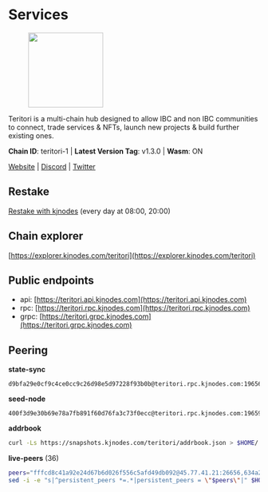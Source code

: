 # Services

<figure><img src="https://raw.githubusercontent.com/kj89/testnet_manuals/main/pingpub/logos/teritori.png" width="150" alt=""><figcaption></figcaption></figure>

Teritori is a multi-chain hub designed to allow IBC and non IBC communities  to connect, trade services & NFTs, launch new projects & build further existing ones.

**Chain ID**: teritori-1 | **Latest Version Tag**: v1.3.0 | **Wasm**: ON

[Website](https://teritori.com) | [Discord](https://discord.gg/teritori) | [Twitter](https://twitter.com/TeritoriNetwork)

## Restake

[Restake with kjnodes](https://restake.app/teritori/torivaloper184ln03hkpt75uhrrr26f66kvcqvf4yn4nc2xjm) (every day at 08:00, 20:00)
## Chain explorer
[https://explorer.kjnodes.com/teritori](https://explorer.kjnodes.com/teritori)

## Public endpoints

* api: [https://teritori.api.kjnodes.com](https://teritori.api.kjnodes.com)
* rpc: [https://teritori.rpc.kjnodes.com](https://teritori.rpc.kjnodes.com)
* grpc: [https://teritori.grpc.kjnodes.com](https://teritori.grpc.kjnodes.com)

## Peering

**state-sync**

```text
d9bfa29e0cf9c4ce0cc9c26d98e5d97228f93b0b@teritori.rpc.kjnodes.com:19656
```

**seed-node**

```text
400f3d9e30b69e78a7fb891f60d76fa3c73f0ecc@teritori.rpc.kjnodes.com:19659
```

**addrbook**
```bash
curl -Ls https://snapshots.kjnodes.com/teritori/addrbook.json > $HOME/.teritorid/config/addrbook.json
```

**live-peers** (36)
```bash
peers="fffcd8c41a92e24d67b6d026f556c5afd49db092@45.77.41.21:26656,634a29ae2bd7ad8165d6ef66a6dea02d04c9bbed@65.108.77.250:26641,8480ce1f929a9410567d315a5b3fc2709c2807a7@93.115.25.106:51656,1e08fefb7e8851490d40e804df76d1ac33cb1f0a@38.146.3.175:15956,920f32f409bbb18b641cdc9513545e2e016c2c62@142.132.203.60:26656,d9bfa29e0cf9c4ce0cc9c26d98e5d97228f93b0b@65.109.88.38:19656,2f93424bd346b857bd5164eaac0b2bfd5fd644c0@144.91.127.252:26656,526d8c7c44f59be9a39d7463c576b68c0db23174@65.108.234.23:15956,48980875839186e08e12ebf0d9a2803b45206833@65.109.92.241:38026,0b27217386756577e1eadf00c4169dc8f041e522@51.210.7.219:26656,fec9760fec02405039ee0e90f80322b893e4ccef@65.144.145.234:26656,856c165de82fbd0489df9ec6ffaa0958c620e073@198.244.179.127:26656,5a98d637a16b16bf425a4a785c9d11a7d1e5b8a0@65.21.131.215:26736,8ac41af54dfd91c41de71cde222a55670f2f405d@141.95.65.73:15956,46b7ae20e3cc4264076a91c3601f3894a021a80d@65.108.6.45:36656,a25a3a218a699e71e2a64edaa45f457dfd8507ba@65.21.148.206:26656,26d6ee4138c7533c5541722c6e1ecc6d60d47a86@104.193.254.42:26656,ec4126b26336cd61b335345df4ff2a3fbb79338a@65.109.92.240:20026,0e189bbc6db606a14950a0e59641b798a255c3c8@65.109.37.154:3000,bbc594f0a8424368b869fef47a18d6e35965db2e@176.9.188.21:26656,d856120f262134ebf13e1d2632d778b69e704208@65.108.4.188:15956,5057950d34b67a67325f02949703388c4a35c1dd@154.53.59.87:19656,e1b058e5cfa2b836ddaa496b10911da62dcf182e@138.201.8.248:26656,78815c81331c114cd508dae3a012f0d3e5e2b966@185.119.118.117:3000,a043a97266360ff45781a9fc9392aedc16494c59@65.108.97.58:19656,3594b73f909a9c4b87cfe6a361ef8b2b51124dd5@65.109.69.59:15956,a35dc0cd0efd7e04d3334d781112bae0698a8f57@164.92.131.1:26656,4b04b3d164dc6dd5bb555a7a106a8d314f30516f@65.21.136.170:53656,6ef7a8bc7a3cc0856594f12570e8f2282a099dcf@65.109.93.152:26796,d29bed885306037dbe219278415025a2ea8880a4@51.159.160.140:26656,ce3baba928ae06cd3ff0af20aec888a82ddffef7@54.37.129.171:26656,44b2bf9d970aece0531d3d939c5c546a7ac9201a@34.219.76.190:26656,2b4f46e601fb4ede2a0c98976337e3afdaa50dac@65.108.238.102:15956,51eaf493facf36754411baa4f7b89355bd9cb3e7@195.201.63.87:42666,20e1000e88125698264454a884812746c2eb4807@65.108.227.217:15956,d956d6180e96c62315a777b1a3ed8f1ebf873e80@38.242.232.202:29656"
sed -i -e "s|^persistent_peers *=.*|persistent_peers = \"$peers\"|" $HOME/.teritorid/config/config.toml
```
